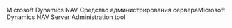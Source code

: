 <span data-ttu-id="3b8f1-101">Microsoft Dynamics NAV Средство администрирования сервера</span><span class="sxs-lookup"><span data-stu-id="3b8f1-101">Microsoft Dynamics NAV Server Administration tool</span></span>